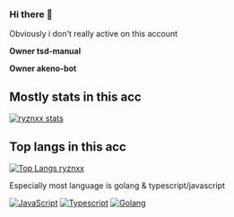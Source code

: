 ### Hi there 👋

Obviously i don't really active on this account

**Owner tsd-manual**

**Owner akeno-bot**

## Mostly stats in this acc
[![ryznxx stats](https://github-readme-stats.vercel.app/api?username=ryznxx)](https://github.com/anuraghazra/github-readme-stats)

## Top langs in this acc
[![Top Langs ryznxx](https://github-readme-stats.vercel.app/api/top-langs/?username=ryznxx&layout=compact)](https://github.com/anuraghazra/github-readme-stats)

Especially most language is golang & typescript/javascript

[![JavaScript](https://img.shields.io/badge/-JavaScript-brown?style=flat&logo=javascript&link=https://github.com/ryznxx)](https://github.com/ryznxx) 
[![Typescript](https://img.shields.io/badge/-TypeScript-white?style=flat&logo=typescript&link=https://github.com/ryznxx)](https://github.com/ryznxx)
[![Golang](https://img.shields.io/badge/-Golang-blue?style=flat&logo=golang&link=https://github.com/ryznxx)](https://github.com/ryznxx)

<!--
**ryznxx/ryznxx** is a ✨ _special_ ✨ repository because its `README.md` (this file) appears on your GitHub profile.

Here are some ideas to get you started:

- 🔭 I’m currently working on ...
- 🌱 I’m currently learning ...
- 👯 I’m looking to collaborate on ...
- 🤔 I’m looking for help with ...
- 💬 Ask me about ...
- 📫 How to reach me: ...
- 😄 Pronouns: ...
- ⚡ Fun fact: ...
-->
